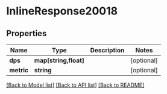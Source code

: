 # InlineResponse20018

## Properties
Name | Type | Description | Notes
------------ | ------------- | ------------- | -------------
**dps** | **map[string,float]** |  | [optional] 
**metric** | **string** |  | [optional] 

[[Back to Model list]](../README.md#documentation-for-models) [[Back to API list]](../README.md#documentation-for-api-endpoints) [[Back to README]](../README.md)


